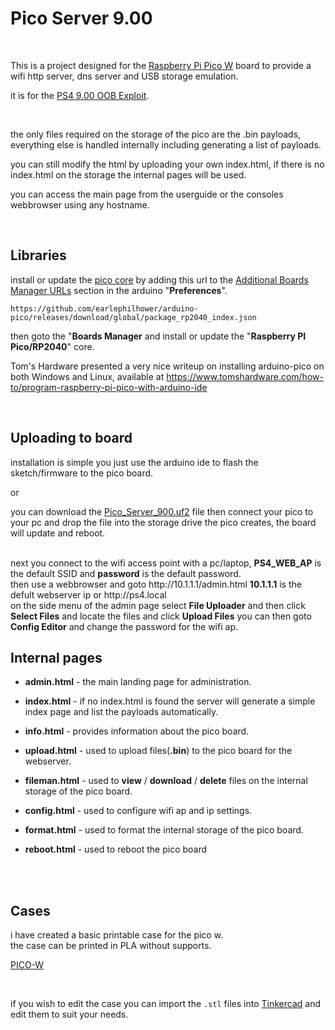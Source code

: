 # Pico Server 9.00

<br>

This is a project designed for the <a href=https://www.raspberrypi.com/products/raspberry-pi-pico/>Raspberry Pi Pico W</a> board to provide a wifi http server, dns server and USB storage emulation.

it is for the <a href=https://github.com/ChendoChap/pOOBs4>PS4 9.00 OOB Exploit</a>.

<br>

the only files required on the storage of the pico are the .bin payloads, everything else is handled internally including generating a list of payloads.<br>

you can still modify the html by uploading your own index.html, if there is no index.html on the storage the internal pages will be used.<br>

you can access the main page from the userguide or the consoles webbrowser using any hostname.<br>


<br> 




## Libraries



install or update the <a href=https://github.com/earlephilhower/arduino-pico>pico core</a> by adding this url to the <a href=https://docs.arduino.cc/learn/starting-guide/cores>Additional Boards Manager URLs</a> section in the arduino "<b>Preferences</b>".

` https://github.com/earlephilhower/arduino-pico/releases/download/global/package_rp2040_index.json `

then goto the "<b>Boards Manager</b> and install or update the "<b>Raspberry PI Pico/RP2040</b>" core.<br>


Tom's Hardware presented a very nice writeup on installing arduino-pico on both Windows and Linux, available at https://www.tomshardware.com/how-to/program-raspberry-pi-pico-with-arduino-ide

<br>


## Uploading to board

installation is simple you just use the arduino ide to flash the sketch/firmware to the pico board.<br>

or <br>

you can download the <a href=https://github.com/stooged/Pico-Server-900/releases>Pico_Server_900.uf2</a> file then connect your pico to your pc and drop the file into the storage drive the pico creates, the board will update and reboot.<br>



 
<br>
next you connect to the wifi access point with a pc/laptop, <b>PS4_WEB_AP</b> is the default SSID and <b>password</b> is the default password.<br>
then use a webbrowser and goto http://10.1.1.1/admin.html <b>10.1.1.1</b> is the defult webserver ip or http://ps4.local<br>
on the side menu of the admin page select <b>File Uploader</b> and then click <b>Select Files</b> and locate the files and click <b>Upload Files</b>
you can then goto <b>Config Editor</b> and change the password for the wifi ap.

<br>



## Internal pages

* <b>admin.html</b> - the main landing page for administration.

* <b>index.html</b> - if no index.html is found the server will generate a simple index page and list the payloads automatically.

* <b>info.html</b> - provides information about the pico board.

* <b>upload.html</b> - used to upload files(<b>.bin</b>) to the pico board for the webserver.

* <b>fileman.html</b> - used to <b>view</b> / <b>download</b> / <b>delete</b> files on the internal storage of the pico board.

* <b>config.html</b> - used to configure wifi ap and ip settings.

* <b>format.html</b> - used to format the internal storage of the pico board.

* <b>reboot.html</b> - used to reboot the pico board


<br><br>



## Cases

i have created a basic printable case for the pico w.<br>
the case can be printed in PLA without supports.

<a href=https://github.com/stooged/Pico-Server-900/tree/main/3D_Printed_Cases/PicoW>PICO-W</a><br>

<br>

if you wish to edit the case you can import the `.stl` files into <a href=https://www.tinkercad.com/>Tinkercad<a/> and edit them to suit your needs.

<br>